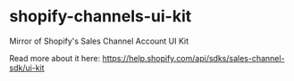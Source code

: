 # shopify-channels-ui-kit
Mirror of Shopify's Sales Channel Account UI Kit

Read more about it here: https://help.shopify.com/api/sdks/sales-channel-sdk/ui-kit
